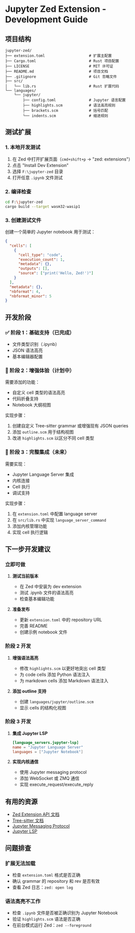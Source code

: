 # Jupyter Zed Extension - Development Guide

## 项目结构

```
jupyter-zed/
├── extension.toml                    # 扩展主配置
├── Cargo.toml                        # Rust 项目配置
├── LICENSE                           # MIT 许可证
├── README.md                         # 项目文档
├── .gitignore                        # Git 忽略文件
├── src/
│   └── lib.rs                        # Rust 扩展代码
└── languages/
    └── jupyter/
        ├── config.toml               # Jupyter 语言配置
        ├── highlights.scm            # 语法高亮规则
        ├── brackets.scm              # 括号匹配
        └── indents.scm               # 缩进规则
```

## 测试扩展

### 1. 本地开发测试

1. 在 Zed 中打开扩展页面（`cmd+shift+p` → "zed: extensions"）
2. 点击 "Install Dev Extension"
3. 选择 `F:\jupyter-zed` 目录
4. 打开任意 `.ipynb` 文件测试

### 2. 编译检查

```bash
cd F:\jupyter-zed
cargo build --target wasm32-wasip1
```

### 3. 创建测试文件

创建一个简单的 Jupyter notebook 用于测试：

```json
{
  "cells": [
    {
      "cell_type": "code",
      "execution_count": 1,
      "metadata": {},
      "outputs": [],
      "source": ["print('Hello, Zed!')"]
    }
  ],
  "metadata": {},
  "nbformat": 4,
  "nbformat_minor": 5
}
```

## 开发阶段

### ✅ 阶段 1：基础支持（已完成）
- 文件类型识别（.ipynb）
- JSON 语法高亮
- 基本编辑器配置

### 🔄 阶段 2：增强体验（计划中）
需要添加的功能：
- 自定义 cell 类型的语法高亮
- 代码折叠支持
- Notebook 大纲视图

实现步骤：
1. 创建自定义 Tree-sitter grammar 或增强现有 JSON queries
2. 添加 `outline.scm` 用于结构视图
3. 改进 `highlights.scm` 以区分不同 cell 类型

### 🔄 阶段 3：完整集成（未来）
需要实现：
- Jupyter Language Server 集成
- 内核连接
- Cell 执行
- 调试支持

实现步骤：
1. 在 `extension.toml` 中配置 language server
2. 在 `src/lib.rs` 中实现 `language_server_command`
3. 添加内核管理功能
4. 实现 cell 执行逻辑

## 下一步开发建议

### 立即可做
1. **测试当前版本**
   - 在 Zed 中安装为 dev extension
   - 测试 .ipynb 文件的语法高亮
   - 检查基本编辑功能

2. **准备发布**
   - 更新 `extension.toml` 中的 repository URL
   - 完善 README
   - 创建示例 notebook 文件

### 阶段 2 开发
1. **增强语法高亮**
   - 修改 `highlights.scm` 以更好地突出 cell 类型
   - 为 code cells 添加 Python 语法注入
   - 为 markdown cells 添加 Markdown 语法注入

2. **添加 outline 支持**
   - 创建 `languages/jupyter/outline.scm`
   - 显示 cells 的结构化视图

### 阶段 3 开发
1. **集成 Jupyter LSP**
   ```toml
   [language_servers.jupyter-lsp]
   name = "Jupyter Language Server"
   languages = ["Jupyter Notebook"]
   ```

2. **实现内核通信**
   - 使用 Jupyter messaging protocol
   - 添加 WebSocket 或 ZMQ 通信
   - 实现 execute_request/execute_reply

## 有用的资源

- [Zed Extension API 文档](https://docs.rs/zed_extension_api)
- [Tree-sitter 文档](https://tree-sitter.github.io)
- [Jupyter Messaging Protocol](https://jupyter-client.readthedocs.io/en/stable/messaging.html)
- [Jupyter LSP](https://github.com/jupyter-lsp/jupyterlab-lsp)

## 问题排查

### 扩展无法加载
- 检查 `extension.toml` 格式是否正确
- 确认 grammar 的 repository 和 rev 是否有效
- 查看 Zed 日志：`zed: open log`

### 语法高亮不工作
- 检查 `.ipynb` 文件是否被正确识别为 Jupyter Notebook
- 验证 `highlights.scm` 语法是否正确
- 在前台模式运行 Zed：`zed --foreground`
